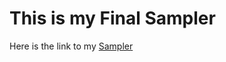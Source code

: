 # This is my Final Sampler

Here is the link to my [Sampler](https://andreszzz.github.io/AtoTheK-FINAL-SAMPLER/SAMPLER_FINAL/)
